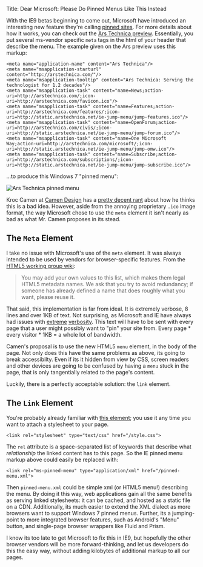 Title: Dear Microsoft: Please Do Pinned Menus Like This Instead

With the IE9 betas beginning to come out, Microsoft have introduced an interesting new feature they're calling [pinned sites][]. For more details about how it works, you can check out the [Ars Technica preview][ars preview]. Essentially, you put several ms-vendor specific `meta` tags in the html of your header that describe the menu. The example given on the Ars preview uses this markup:

    <meta name="application-name" content="Ars Technica"/>
    <meta name="msapplication-starturl" content="http://arstechnica.com/"/>
    <meta name="msapplication-tooltip" content="Ars Technica: Serving the technologist for 1.2 decades"/>
    <meta name="msapplication-task" content="name=News;action-uri=http://arstechnica.com/;icon-uri=http://arstechnica.com/favicon.ico"/>
    <meta name="msapplication-task" content="name=Features;action-uri=http://arstechnica.com/features/;icon-uri=http://static.arstechnica.net/ie-jump-menu/jump-features.ico"/>
    <meta name="msapplication-task" content="name=OpenForum;action-uri=http://arstechnica.com/civis/;icon-uri=http://static.arstechnica.net/ie-jump-menu/jump-forum.ico"/>
    <meta name="msapplication-task" content="name=One Microsoft Way;action-uri=http://arstechnica.com/microsoft/;icon-uri=http://static.arstechnica.net/ie-jump-menu/jump-omw.ico"/>
    <meta name="msapplication-task" content="name=Subscribe;action-uri=http://arstechnica.com/subscriptions/;icon-uri=http://static.arstechnica.net/ie-jump-menu/jump-subscribe.ico"/>

...to produce this Windows 7 "pinned menu":

![Ars Technica pinned menu](http://static.arstechnica.com/ie-9-beta-1/ie9-ars-jump-list.png)

Kroc Camen at [Camen Design][camendesign] has a [pretty decent rant][rant] about how he thinks this is a bad idea. However, aside from the annoying proprietary `.ico` image format, the way Microsoft chose to use the `meta` element it isn't nearly as bad as what Mr. Camen proposes in its stead.

## The `Meta` Element

I take no issue with Microsoft's use of the `meta` element. It was always intended to be used by vendors for browser-specific features. From the [HTML5 working group wiki][whatwg wiki]:

> You may add your own values to this list, which makes them legal HTML5 metadata names. We ask that you try to avoid redundancy; if someone has already defined a name that does roughly what you want, please reuse it.

That said, this implementation is far from ideal. It is extremely verbose, 8 lines and over 1KB of text. Not surprising, as Microsoft and IE have always had issues with [extreme][ie accept] [verbosity][ms cdn]. This text will have to be sent with every page that a user might possibly want to "pin" your site from. Every page * every visitor * 1KB = a whole lot of bandwidth.

Camen's proposal is to use the new HTML5 `menu` element, in the body of the page. Not only does this have the same problems as above, its going to break accessibilty. Even if its it hidden from view by CSS, screen readers and other devices are going to be confused by having a `menu` stuck in the page, that is only tangentially related to the page's content.

Luckily, there is a perfectly acceptable solution: the `link` element.

## The `Link` Element

You're probably already familiar with [this element][link element]; you use it any time you want to attach a stylesheet to your page.

    <link rel="stylesheet" type="text/css" href="/style.css">

The `rel` attribute is a space-separated list of keywords that describe what *relationship* the linked content has to this page. So the IE pinned menu markup above could easily be replaced with:

    <link rel="ms-pinned-menu" type="application/xml" href="/pinned-menu.xml">

Then `pinned-menu.xml` could be simple xml (or HTML5 menu!) describing the menu. By doing it this way, web applications gain all the same benefits as serving linked stylesheets: it can be cached, and hosted as a static file on a CDN. Additionally, its much easier to extend the XML dialect as more browsers want to support Windows 7 pinned menus. Further, its a jumping-point to more integrated browser features, such as Android's "Menu" button, and single-page browser wrappers like Fluid and Prism.

I know its too late to get Microsoft to fix this in IE9, but hopefully the other browser vendors will be more forward-thinking, and let us developers do this the easy way, without adding kilobytes of additional markup to all our pages.



[pinned sites]:    http://msdn.microsoft.com/en-us/library/gg131029(VS.85).aspx
[ars preview]:     http://arstechnica.com/microsoft/news/2010/09/inside-internet-explorer-9-redmond-gets-back-in-the-game.ars/4
[camendesign]:     http://camendesign.com/
[rant]:            http://camendesign.com/blog/stop_this_madnessels
[whatwg wiki]:     http://wiki.whatwg.org/wiki/MetaExtensions
[ie accept]:       http://www.gethifi.com/blog/browser-rest-http-accept-headers
[ms cdn]:          http://stackoverflow.com/questions/2838635/ajax-microsoft-com-vs-cookieless-domain-for-cdn
[link element]:    http://dev.w3.org/html5/spec/Overview.html#the-link-element

